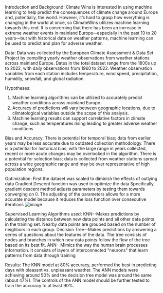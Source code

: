 Introduction and Background:
Cimate Wins is interested in using machine learning to help predict the consequences of climate change around Europe and, potentially, the world. However, it’s hard to grasp how everything is changing in the world at once, so ClimateWins utilizes machine learning towards this end. It is concerning that there has been an increase in extreme weather events in mainland Europe--especially in the past 10 to 20 years—but with historical data on weather patterns, machine learning can be used to predict and plan  for adverse weather. 

Data: 
Data was collected by the European Climate Assessment & Data Set Project by compiling yearly  weather observations  from weather stations across mainland Europe. 
Dates in the total dataset  range from the 1800s up to 2022, with daily observations from 1960  to 2022.
Weather observation variables from each station includes temperature, wind speed,  precipitation, humidity, snowfall, and global radiation. 

Hypotheses:
1. Machine learning algorithms can be utilized to accurately predict weather conditions across mainland Europe.
2. Accuracy of predictions will vary between geographic locations, due to   climatological variables outside the scope of this analysis.
3. Machine learning results  can  support correlative factors in climate change, such as temperatures rising leading to greater  adverse weather conditions
   
Bias and Accuracy:
There is potential for temporal bias; data from earlier years  may be less accurate due to outdated collection methodology.
There is a potential for historical bias; with the large range in years collected, recent or more  acute changes may be overlooked in the algorithm.
There is a potential for selection bias;  data is collected from weather stations spread across a wide geographic range and may be over representative of  high population regions. 

Optimization:
First the dataset was scaled to diminish the effects of outlying data 
Gradient Descent function was used to optimize the data
Specifically, gradient descent method adjusts parameters  by testing  them towards converging on 0. The adjusting of the parameters allows for a more accurate  model because it reduces the loss function  over consecutive iterations
![image](https://github.com/user-attachments/assets/c0955165-5818-48fa-84e1-f14cdcb752d9)

Supervised Learning Algorithms used:
KNN--Makes predictions by calculating the distance between new data points and all other data points in the training set. Nearby data points are grouped based on the number of neighbors in each group.
Decision Tree--Makes predictions by answering a series of questions about the features of the data. The tree consists of nodes and branches in which new data points follow the flow of the tree based on its best fit.
ANN--Mimics the way the human brain processes information.  It consists of layers of interconnected "neurons" that learn patterns from data through training

Results:
The KNN model at 80% accuracy, performed the best in predicting days with pleasant vs. unpleasant weather. 
The ANN models were achieving around 50% and the decision tree model was around the same (about 47%). 
The controls of the ANN model should be further tested to train the accuracy to at least  90%. 






